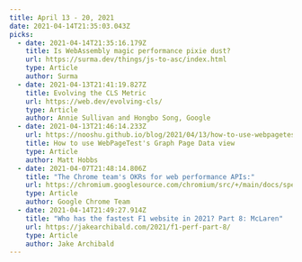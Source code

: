 ```yaml
---
title: April 13 - 20, 2021
date: 2021-04-14T21:35:03.043Z
picks:
  - date: 2021-04-14T21:35:16.179Z
    title: Is WebAssembly magic performance pixie dust?
    url: https://surma.dev/things/js-to-asc/index.html
    type: Article
    author: Surma
  - date: 2021-04-13T21:41:19.827Z
    title: Evolving the CLS Metric
    url: https://web.dev/evolving-cls/
    type: Article
    author: Annie Sullivan and Hongbo Song, Google
  - date: 2021-04-13T21:46:14.233Z
    url: https://nooshu.github.io/blog/2021/04/13/how-to-use-webpagetests-graph-page-data-view/
    title: How to use WebPageTest's Graph Page Data view
    type: Article
    author: Matt Hobbs
  - date: 2021-04-07T21:48:14.806Z
    title: "The Chrome team's OKRs for web performance APIs:"
    url: https://chromium.googlesource.com/chromium/src/+/main/docs/speed_metrics/webperf_okrs.md
    type: Article
    author: Google Chrome Team
  - date: 2021-04-14T21:49:27.914Z
    title: "Who has the fastest F1 website in 2021? Part 8: McLaren"
    url: https://jakearchibald.com/2021/f1-perf-part-8/
    type: Article
    author: Jake Archibald
---
```

